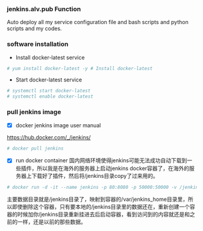 

### jenkins.alv.pub Function
Auto deploy all my service configuration file and bash scripts and python scripts and my codes.

### software installation

- Install docker-latest service
```bash
# yum install docker-latest -y # Install docker-latest
```
- Start docker-latest service
```bash
# systemctl start docker-latest
# systemctl enable docker-latest
```

### pull jenkins image

- [x] docker jenkins image user manual</br>

https://hub.docker.com/_/jenkins/
```bash
# docker pull jenkins
```

- [x] run docker container
国内网络环境使得jenkins可能无法成功自动下载到一些插件，所以我是在海外的服务器上启动jenkins docker容器了，在海外的服务器上下载好了插件，然后将/jenkins目录copy了过来用的。 
```bash
# docker run -d -it --name jenkins -p 80:8080 -p 50000:50000 -v /jenkins/:/var/jenkins_home -v /etc/localtime:/etc/localtime --restart on-failure jenkins
```
主要数据目录就是/jenkins目录了，映射到容器的/var/jenkins_home目录里，所以即使删除这个容器，只有要本地的/jenkins目录里的数据还在，重新创建一个容器的时候加你/jenkins目录重新挂进去后启动容器，看到访问到的内容就还是和之前的一样，还是以前的那些数据。

